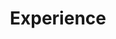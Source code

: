 ---
# An instance of the Experience widget.
# Documentation: https://wowchemy.com/docs/page-builder/
widget: experience

# This file represents a page section.
headless: true

# Order that this section appears on the page.
weight: 20

title: Experience
subtitle:

# Date format for experience
#   Refer to https://wowchemy.com/docs/customization/#date-format
date_format: Jan 2006

# Experiences.
#   Add/remove as many `experience` items below as you like.
#   Required fields are `title`, `company`, and `date_start`.
#   Leave `date_end` empty if it's your current employer.
#   Begin multi-line descriptions with YAML's `|2-` multi-line prefix.
experience:
  - title: Postdoctoral Research Scientist
    company: University of Cambridge
    company_url: ''
    location: Cambridge (UK)
    date_start: '2020-01-01'
    date_end: ''
    description: ''
        
  - title: PhD researcher
    company: Université Libre de Bruxelles
    company_url: ''
    location: Brussels (BE)
    date_start: '2015-08-05'
    date_end: '2019-11-15'
    description: 
    
  - title: Research intern
    company: University of Cambridge
    company_url: ''
    location: Cambridge (UK)
    date_start: '2014-11-01'
    date_end: '2015-07-01'
    description: 
---